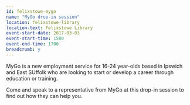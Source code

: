 ```yaml
---
id: felixstowe-mygo
name: "MyGo drop-in session"
location: felixstowe-library
location-text: Felixstowe Library
event-start-date: 2017-03-03
event-start-time: 1500
event-end-time: 1700
breadcrumb: y
---
```


MyGo is a new employment service for 16-24 year-olds based in Ipswich and East SUffolk who are looking to start or develop a career through education or training.

Come and speak to a representative from MyGo at this drop-in session to find out how they can help you.
